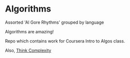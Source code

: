 Algorithms
==========

Assorted 'Al Gore Rhythms' grouped by language

Algorithms are amazing!

Repo which contains work for Coursera Intro to Algos class.

Also, [Think Complexity](http://greenteapress.com/complexity/)
